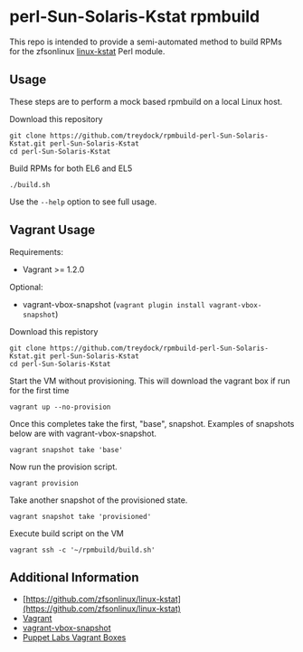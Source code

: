 # perl-Sun-Solaris-Kstat rpmbuild

This repo is intended to provide a semi-automated method
to build RPMs for the zfsonlinux [linux-kstat](https://github.com/zfsonlinux/linux-kstat) Perl module. 

## Usage

These steps are to perform a mock based rpmbuild on a local Linux host.

Download this repository

    git clone https://github.com/treydock/rpmbuild-perl-Sun-Solaris-Kstat.git perl-Sun-Solaris-Kstat
    cd perl-Sun-Solaris-Kstat

Build RPMs for both EL6 and EL5

    ./build.sh

Use the `--help` option to see full usage.

## Vagrant Usage

Requirements:

* Vagrant >= 1.2.0

Optional: 

* vagrant-vbox-snapshot (`vagrant plugin install vagrant-vbox-snapshot`)

Download this repistory

    git clone https://github.com/treydock/rpmbuild-perl-Sun-Solaris-Kstat.git perl-Sun-Solaris-Kstat
    cd perl-Sun-Solaris-Kstat

Start the VM without provisioning.
This will download the vagrant box if run for the first time

    vagrant up --no-provision

Once this completes take the first, "base", snapshot.
Examples of snapshots below are with vagrant-vbox-snapshot.

    vagrant snapshot take 'base'

Now run the provision script.

    vagrant provision

Take another snapshot of the provisioned state.

    vagrant snapshot take 'provisioned'

Execute build script on the VM

    vagrant ssh -c '~/rpmbuild/build.sh'

## Additional Information

* [https://github.com/zfsonlinux/linux-kstat](https://github.com/zfsonlinux/linux-kstat)
* [Vagrant](http://www.vagrantup.com/)
* [vagrant-vbox-snapshot](https://github.com/dergachev/vagrant-vbox-snapshot)
* [Puppet Labs Vagrant Boxes](http://puppet-vagrant-boxes.puppetlabs.com/)
